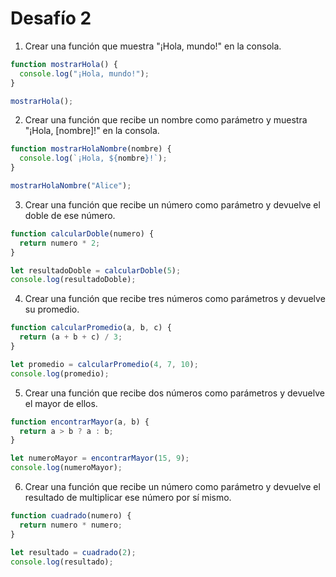 # Desafío 2


1. Crear una función que muestra "¡Hola, mundo!" en la consola.

```javascript
function mostrarHola() {
  console.log("¡Hola, mundo!");
}

mostrarHola();
```
2. Crear una función que recibe un nombre como parámetro y muestra "¡Hola, [nombre]!" en la consola.

```javascript
function mostrarHolaNombre(nombre) {
  console.log(`¡Hola, ${nombre}!`);
}

mostrarHolaNombre("Alice");
```
3. Crear una función que recibe un número como parámetro y devuelve el doble de ese número.

```javascript
function calcularDoble(numero) {
  return numero * 2;
}

let resultadoDoble = calcularDoble(5);
console.log(resultadoDoble);
```
4. Crear una función que recibe tres números como parámetros y devuelve su promedio.

```javascript
function calcularPromedio(a, b, c) {
  return (a + b + c) / 3;
}

let promedio = calcularPromedio(4, 7, 10);
console.log(promedio);
```
5. Crear una función que recibe dos números como parámetros y devuelve el mayor de ellos.

```javascript
function encontrarMayor(a, b) {
  return a > b ? a : b;
}

let numeroMayor = encontrarMayor(15, 9);
console.log(numeroMayor);
```
6. Crear una función que recibe un número como parámetro y devuelve el resultado de multiplicar ese número por sí mismo.

```javascript
function cuadrado(numero) {
  return numero * numero;
}

let resultado = cuadrado(2);
console.log(resultado);
```
